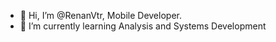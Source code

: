 - 👋 Hi, I’m @RenanVtr, Mobile Developer.
- 🌱 I’m currently learning Analysis and Systems Development

<!---
RenanVtr/RenanVtr is a ✨ special ✨ repository because its `README.md` (this file) appears on your GitHub profile.
You can click the Preview link to take a look at your changes.
--->
